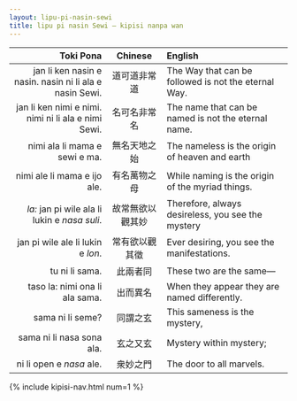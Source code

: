 ```yaml
---
layout: lipu-pi-nasin-sewi
title: lipu pi nasin Sewi — kipisi nanpa wan
---
```


| Toki Pona | Chinese | English
|-:|:-:|:-
| jan li ken nasin e nasin. nasin ni li ala e nasin Sewi.| 道可道非常道     | The Way that can be followed is not the eternal Way.
| jan li ken nimi e nimi. nimi ni li ala e nimi Sewi.    | 名可名非常名     | The name that can be named is not the eternal name.
| nimi ala li mama e sewi e ma.                          | 無名天地之始     | The nameless is the origin of heaven and earth
| nimi ale li mama e ijo ale.                            | 有名萬物之母     | While naming is the origin of the myriad things.
| _la:_ jan pi wile ala li lukin e _nasa suli_.          | 故常無欲以觀其妙 | Therefore, always desireless, you see the mystery
| jan pi wile ale li lukin e _lon_.                      | 常有欲以觀其徵   | Ever desiring, you see the manifestations.
| tu ni li sama.                                         | 此兩者同         | These two are the same—
| taso la: nimi ona li ala sama.                         | 出而異名         | When they appear they are named differently.
| sama ni li seme?                                       | 同謂之玄         | This sameness is the mystery,
| sama ni li nasa sona ala.                              | 玄之又玄         | Mystery within mystery;
| ni li open e _nasa_ ale.                               | 衆妙之門         | The door to all marvels.

{% include kipisi-nav.html num=1 %}
